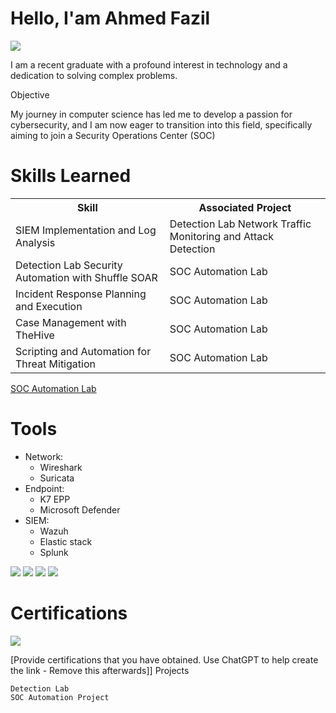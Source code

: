 <h1>Hello, I'am Ahmed Fazil</h1>

<a href="https://www.linkedin.com/in/ahmedfazil"><img src="https://img.shields.io/badge/-LinkedIn-0072b1?&style=for-the-badge&logo=linkedin&logoColor=white" /></a>


I am a recent graduate with a profound interest in technology and a dedication to solving complex problems.

Objective

My journey in computer science has led me to develop a passion for cybersecurity, and I am now eager to transition into this field, specifically aiming to join a Security Operations Center (SOC)


  <h1>Skills Learned</h1>
    <table>
        <tr>
            <th>Skill</th>
            <th>Associated Project</th>
        </tr>
        <tr>
            <td>SIEM Implementation and Log Analysis</td>
            <td>Detection Lab Network Traffic Monitoring and Attack Detection</td>
        </tr>
        <tr>
            <td>Detection Lab Security Automation with Shuffle SOAR</td>
            <td>SOC Automation Lab</td>
        </tr>
        <tr>
            <td>Incident Response Planning and Execution</td>
            <td>SOC Automation Lab</td>
        </tr>
        <tr>
            <td>Case Management with TheHive</td>
            <td>SOC Automation Lab</td>
        </tr>
        <tr>
            <td>Scripting and Automation for Threat Mitigation</td>
            <td>SOC Automation Lab</td>
        </tr>
    </table>




<a href="https://google.com"> SOC Automation Lab</a>

<h1>Tools</h1>

 <ul>
        <li>Network:
            <ul>
                <li>Wireshark</li>
                <li>Suricata</li>
            </ul>
        </li>
        <li>Endpoint:
            <ul>
                <li>K7 EPP</li>
                <li>Microsoft Defender</li>
            </ul>
        </li>
        <li>SIEM:
            <ul>
                <li>Wazuh</li>
                <li>Elastic stack</li>
                <li>Splunk</li>
            </ul>
        </li>
    </ul>


<img src="https://img.shields.io/badge/-Wireshark-1679A7?style=for-the-badge&logo=Wireshark&logoColor=white"/> <img src="https://img.shields.io/badge/-Wazuh-333333?style=for-the-badge&logo=wazuh&logoColor=white"/> <img src="https://img.shields.io/badge/-Suricata-FF4500?style=for-the-badge&logo=suricata&logoColor=white)"/> <img src="https://img.shields.io/badge/-Microsoft_sentinel-0078D4?&style=for-the-badge&logo=microsoft&logoColor=white"/>
</div>




<h1>Certifications</h1>


<img src="https://img.shields.io/badge/-CompTIA_Security+-002B5C?style=for-the-badge&logo=compTIA&logoColor=white"/>







[Provide certifications that you have obtained. Use ChatGPT to help create the link - Remove this afterwards]]
Projects

    Detection Lab
    SOC Automation Project
